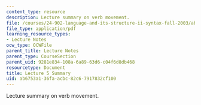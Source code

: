 ```yaml
---
content_type: resource
description: Lecture summary on verb movement.
file: /courses/24-902-language-and-its-structure-ii-syntax-fall-2003/ab6753a136faacbc82c67917832cf100_ln5_summary.pdf
file_type: application/pdf
learning_resource_types:
- Lecture Notes
ocw_type: OCWFile
parent_title: Lecture Notes
parent_type: CourseSection
parent_uid: 9281e834-108a-6a89-63d6-c04f6d8db468
resourcetype: Document
title: Lecture 5 Summary
uid: ab6753a1-36fa-acbc-82c6-7917832cf100
---
```

Lecture summary on verb movement.

